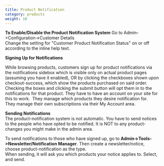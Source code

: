 ```yaml
---
title: Product Notification
category: products
weight: 10
---
```


**To Enable/Disable the Product Notification System**
Go to Admin->Configuration->Customer Details  
Change the setting for "Customer Product Notification Status" on or off according to the inline help text.  

**Signing Up for Notifications**  

While browsing products, customers sign up for product notifications via the notifications sidebox which is visible only on actual 
product pages (assuming you have it enabled), OR by clicking the checkboxes shown upon checkout-success, which show the products purchased on said order. Checking the boxes and clicking the submit button will opt them in to the notifications for that product.
They have to have an account on your site for this to work.  They manage which products they desire notification for.  They manage their own subscriptions via their My Account area.

**Sending Notifications**  
The product-notification system is not automatic. You have to send notices to the people who have opted to be notified. It is NOT to any product-changes you might make in the admin area.  

To send notifications to those who have signed up, go to **Admin->Tools->Newsletter/Notification Manager**.
Then create a newsletter/notice, choose product-notification as the type.  
When sending, it will ask you which products your notice applies to. Select, and send.

